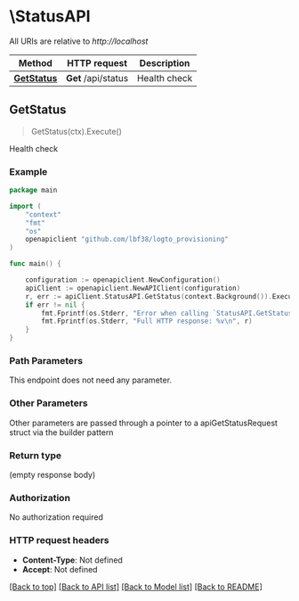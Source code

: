 # \StatusAPI

All URIs are relative to *http://localhost*

Method | HTTP request | Description
------------- | ------------- | -------------
[**GetStatus**](StatusAPI.md#GetStatus) | **Get** /api/status | Health check



## GetStatus

> GetStatus(ctx).Execute()

Health check



### Example

```go
package main

import (
	"context"
	"fmt"
	"os"
	openapiclient "github.com/lbf38/logto_provisioning"
)

func main() {

	configuration := openapiclient.NewConfiguration()
	apiClient := openapiclient.NewAPIClient(configuration)
	r, err := apiClient.StatusAPI.GetStatus(context.Background()).Execute()
	if err != nil {
		fmt.Fprintf(os.Stderr, "Error when calling `StatusAPI.GetStatus``: %v\n", err)
		fmt.Fprintf(os.Stderr, "Full HTTP response: %v\n", r)
	}
}
```

### Path Parameters

This endpoint does not need any parameter.

### Other Parameters

Other parameters are passed through a pointer to a apiGetStatusRequest struct via the builder pattern


### Return type

 (empty response body)

### Authorization

No authorization required

### HTTP request headers

- **Content-Type**: Not defined
- **Accept**: Not defined

[[Back to top]](#) [[Back to API list]](../README.md#documentation-for-api-endpoints)
[[Back to Model list]](../README.md#documentation-for-models)
[[Back to README]](../README.md)

